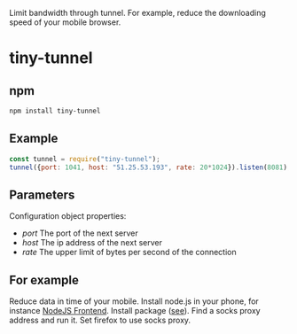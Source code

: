 Limit bandwidth through tunnel. For example, reduce the downloading speed of your mobile browser.

# tiny-tunnel
## npm
``` bash
npm install tiny-tunnel
```
## Example
``` js
const tunnel = require("tiny-tunnel");
tunnel({port: 1041, host: "51.25.53.193", rate: 20*1024}).listen(8081);
```
## Parameters

Configuration object properties:

- _port_ The port of the next server
- _host_ The ip address of the next server
- _rate_ The upper limit of bytes per second of the connection

## For example

Reduce data in time of your mobile. Install node.js in your phone, for instance [NodeJS Frontend](https://github.com/warren-bank/Android-NodeJS-Frontend). Install package ([see](https://stackoverflow.com/a/71144601/13659942)). Find a socks proxy address and run it. Set firefox to use socks proxy.



